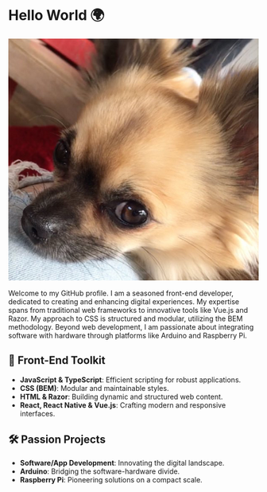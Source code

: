 # Hello World 🌍

<div align="center">

![Professional Profile Image](https://raw.githubusercontent.com/Raygud/Raygud/main/Image.jpeg)

</div>

Welcome to my GitHub profile. I am a seasoned front-end developer, dedicated to creating and enhancing digital experiences. My expertise spans from traditional web frameworks to innovative tools like Vue.js and Razor. My approach to CSS is structured and modular, utilizing the BEM methodology. Beyond web development, I am passionate about integrating software with hardware through platforms like Arduino and Raspberry Pi.

## 🔧 Front-End Toolkit
- **JavaScript & TypeScript**: Efficient scripting for robust applications.
- **CSS (BEM)**: Modular and maintainable styles.
- **HTML & Razor**: Building dynamic and structured web content.
- **React, React Native & Vue.js**: Crafting modern and responsive interfaces.

## 🛠 Passion Projects
* **Software/App Development**: Innovating the digital landscape.
* **Arduino**: Bridging the software-hardware divide.
* **Raspberry Pi**: Pioneering solutions on a compact scale.

